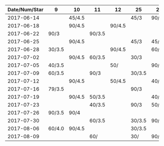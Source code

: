 Date/Num/Star  |  9     | 10     | 11     | 12     | 25     | 26
---------------|--------|--------|--------|--------|--------|--------
2017-06-14     |        | 45/4.5 |        |        | 45/3   | 90/3.5
2017-06-18     |        | 90/4.5 |        | 90/4.5 |        |
2017-06-22     | 90/3   |        | 90/3.5 |        |        |    
2017-06-25     |        | 90/4.5 |        |        | 45/3   | 45/4.5
2017-06-28     | 30/3.5 |        |        | 90/4.5 |        | 60/4
2017-07-02     |        | 90/4.5 | 60/3.5 |        | 30/3   |
2017-07-05     | 40/3.5 |        |        | 50/    |        | 90/4
2017-07-09     | 60/3.5 |        | 90/3   |        | 30/3.5 |
2017-07-12     |        | 90/4.5 |        | 50/4.5 |        | 40/4.5
2017-07-16     | 79/3.5 |        |        |        | 90/3   |
2017-07-19     |        | 90/4.5 | 50/3.5 |        |        | 40/4.5
2017-07-23     |        |        | 40/3.5 |        | 90/3   | 50/4.5
2017-07-26     | 90/3.5 | 90/4   |        |        |        | 
2017-07-30     |        |        | 60/3.5 |        | 30/3.5 | 90/4.5
2017-08-06     | 60/4.0 | 90/4.5 |        |        | 30/3.5 | 
2017-08-09     |        |        | 60/    |        | 30/    | 90/   

